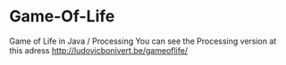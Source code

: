Game-Of-Life
============

Game of Life in Java / Processing 
You can see the Processing version at this adress http://ludovicbonivert.be/gameoflife/
